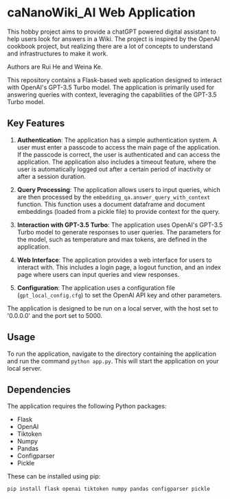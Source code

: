 # caNanoWiki_AI Web Application
This hobby project aims to provide a chatGPT powered digital assistant to help users look for answers in a Wiki. The project is inspired by the OpenAI cookbook  project, but realizing there are a lot of concepts to understand and infrastructures to make it work.

Authors are Rui He and Weina Ke. 

This repository contains a Flask-based web application designed to interact with OpenAI's GPT-3.5 Turbo model. The application is primarily used for answering queries with context, leveraging the capabilities of the GPT-3.5 Turbo model.

## Key Features

1. **Authentication**: The application has a simple authentication system. A user must enter a passcode to access the main page of the application. If the passcode is correct, the user is authenticated and can access the application. The application also includes a timeout feature, where the user is automatically logged out after a certain period of inactivity or after a session duration.

2. **Query Processing**: The application allows users to input queries, which are then processed by the `embedding_qa.answer_query_with_context` function. This function uses a document dataframe and document embeddings (loaded from a pickle file) to provide context for the query.

3. **Interaction with GPT-3.5 Turbo**: The application uses OpenAI's GPT-3.5 Turbo model to generate responses to user queries. The parameters for the model, such as temperature and max tokens, are defined in the application.

4. **Web Interface**: The application provides a web interface for users to interact with. This includes a login page, a logout function, and an index page where users can input queries and view responses.

5. **Configuration**: The application uses a configuration file (`gpt_local_config.cfg`) to set the OpenAI API key and other parameters.

The application is designed to be run on a local server, with the host set to '0.0.0.0' and the port set to 5000.

## Usage

To run the application, navigate to the directory containing the application and run the command `python app.py`. This will start the application on your local server.

## Dependencies

The application requires the following Python packages:

- Flask
- OpenAI
- Tiktoken
- Numpy
- Pandas
- Configparser
- Pickle

These can be installed using pip:

```bash
pip install flask openai tiktoken numpy pandas configparser pickle
